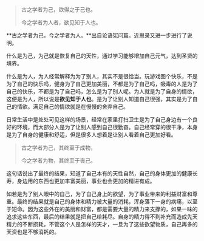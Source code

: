 > 古之学者为己，欲得之于己也。
>
> 今之学者为人者，欲见知于人也。

**古之学者为己，今之学者为人。**出自论语宪问篇。近思录又进一步进行了说明。

什么是为己，为己就是恢复自己的天性，通过学习能够增加自己元气，达到圣贤的境界。

什么是为人，为人经常解释为为了别人，其实不是很恰当。玩游戏图个快乐，不是为了自己的快乐吗，健身为了自己更加美丽，不都是为了自己吗，吸毒的人是为了自己的快乐，不都是为了自己吗，怎么是为了别人呢。为人就是为了自身的情欲，这便是为人，所以说是**欲见知于人也**。是为了让别人知道自己很强，其实是为了自己的情欲。满足自己的情欲就是在慢慢的舍弃自己。

日常生活中是处处可见这样的场景，经常在家里打扫卫生是为了自己身边有一个良好的环境，而大部分人是为了让别人感到自己很勤奋。自己经常穿的很干净，本身是为了自身的健康和舒适，但是很多人想着是让别人看着自己更加好看。

> 古之学者为己，其终至于成物，
>
> 今之学者为物，其终至于丧己。

这句话说出了最终的结果，知道了自己本有的天性自然，自己的身体更加的健康长寿，身边用的东西也更加丰富美丽，事业也会更加的精进有成。

如若是为了别人眼中的自己，为了自己身上的欲望，为了事业带来的利益财富和尊重。最终的结果就是自己的身体和精力被大量的消耗，浑身落下一身的病痛，以至于短命。因为这些外在的美丽和财富，都是需要大量的精力来支撑的，如果一味的追求这些东西，最后的结果就是把自己给耗尽。自身的精力得不到补充而造成先天精力的不断损耗，不管这个人是怎样的天才，一旦为了这些欲望物质，自己再多的天资也是不够消耗的。


